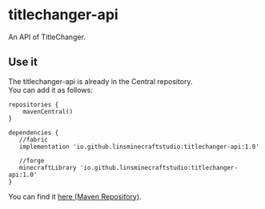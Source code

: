 # titlechanger-api
An API of TitleChanger.
## Use it
The titlechanger-api is already in the Central repository.   
You can add it as follows:
```
repositories {
    mavenCentral()
}

dependencies {
   //fabric
   implementation 'io.github.linsminecraftstudio:titlechanger-api:1.0'
   
   //forge
   minecraftLibrary 'io.github.linsminecraftstudio:titlechanger-api:1.0'
}
```
You can find it [here (Maven Repository)](https://mvnrepository.com/artifact/io.github.linsminecraftstudio/titlechanger-api).